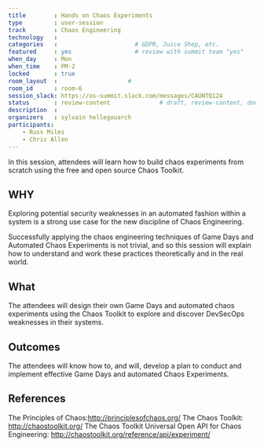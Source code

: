 ```yaml
---
title        : Hands on Chaos Experiments
type         : user-session
track        : Chaos Engineering
technology   :
categories   :                      # GDPR, Juice Shop, etc.
featured     : yes                  # review with summit team "yes"
when_day     : Mon
when_time    : PM-2
locked       : true
room_layout  :                    #
room_id      : room-6
session_slack: https://os-summit.slack.com/messages/CAUNTQ124
status       : review-content              # draft, review-content, done
description  :
organizers   : sylvain hellegouarch
participants:
    - Russ Miles
    - Chris Allen
---
```


In this session, attendees will learn how to build chaos experiments from scratch using the free and open source Chaos Toolkit.

## WHY

Exploring potential security weaknesses in an automated fashion within a system is a strong use case for the new discipline of Chaos Engineering.

Successfully applying the chaos engineering techniques of Game Days and Automated Chaos Experiments is not trivial, and so this session will explain how to understand and work these practices theoretically and in the real world.

## What

The attendees will design their own Game Days and automated chaos experiments using the Chaos Toolkit to explore and discover DevSecOps weaknesses in their systems.

## Outcomes

The attendees will know how to, and will, develop a plan to conduct and implement effective Game Days and automated Chaos Experiments.

## References

The Principles of Chaos:http://principlesofchaos.org/
The Chaos Toolkit: http://chaostoolkit.org/
The Chaos Toolkit Universal Open API for Chaos Engineering: http://chaostoolkit.org/reference/api/experiment/
